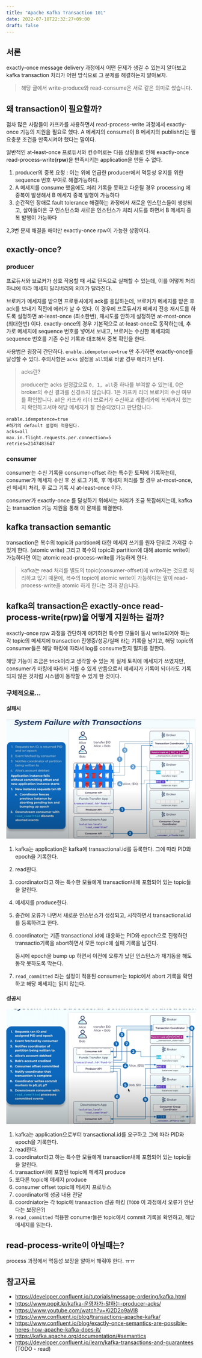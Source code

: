 ```yaml
---
title: "Apache Kafka Transaction 101"
date: 2022-07-18T22:32:27+09:00
draft: false
---
```




## 서론

exactly-once message delivery 과정에서 어떤 문제가 생길 수 있는지 알아보고 
kafka transaction 처리가 어떤 방식으로 그 문제를 해결하는지 알아보자.
> 해당 글에서 write-produce와 read-consume은 서로 같은 의미로 썼습니다.

## 왜 transaction이 필요할까?

점차 많은 사람들이 카프카를 사용하면서 read-process-write 과정에서 exactly-once 기능의 지원을 필요로 했다.
A 메세지의 consume이 B 메세지의 publish라는 필요충분 조건을 만족시켜야 했다는 말이다.

일반적인 at-least-once 프로듀서와 컨슈머로는 다음 상황들로 인해 exactly-once read-process-write(**rpw**)을 만족시키는 application을 만들 수 없다.

1. producer의 중복 요청 : 이는 위에 언급한 producer에서 멱등성 유지를 위한 sequence 번호 부여로 해결가능하다.
2. A 메세지를 consume 했음에도 처리 기록을 못하고 다운될 경우 processing 에 중복이 발생해서 B 메세지 중복 발행이 가능하다
3. 순간적인 장애로 fault tolerance 해결하는 과정에서 새로운 인스턴스들이 생성되고,
   살아돌아온 구 인스턴스와 새로운 인스턴스가 처리 시도를 하면서 B 메세지 중복 발행이 가능하다

2,3번 문제 해결을 해야만 exactly-once rpw이 가능한 상황이다.

## exactly-once?

### producer
프로듀서와 브로커가 상호 작용할 때 서로 단독으로 실패할 수 있는데, 
이를 어떻게 처리하냐에 따라 메세지 딜리버리의 의미가 달라진다.

브로커가 메세지를 받으면 프로듀셔에게 ack를 응답하는데, 
브로커가 메세지를 받은 후 ack를 보내기 직전에 에러가 날 수 있다. 
이 경우에 프로듀서가 메세지 전송 재시도를 하도록 설정하면 at-least-once (최소한번), 
재시도를 안하게 설정하면 at-most-once (최대한번) 이다.
exactly-once의 경우 기본적으로 at-least-once로 동작하는데, 
추가로 메세지에 sequence 번호를 넣어서 보내고, 브로커는 수신한 메세지의 sequence 번호를 기존 수신 기록과 대조해서
중복 확인을 한다. 

사용법은 굉장히 간단하다. 
`enable.idempotence=true` 만 추가하면 exactly-once를 달성할 수 있다.
주의사항은 `acks` 설정을 `all`외로 바꿀 경우 에러가 난다.

>acks란?
> 
> producer는 acks 설정값으로 `0, 1, all`중 하나를 부여할 수 있는데,
> 0은 broker의 수신 결과를 신경쓰지 않습니다. 1은 카프카 리더 브로커의 수신 여부를 확인합니다. 
> all은 카프카 리더 브로커가 수신하고 레플리카에 복제까지 했는지 확인하고서야 해당 메세지가 잘 전송되었다고 판단합니다.

```
enable.idempotence=true
#하기의 default 설정이 적용된다.
acks=all
max.in.flight.requests.per.connection=5
retries=2147483647
```

### consumer

consumer는 수신 기록을 consumer-offset 라는 특수한 토픽에 기록하는데,
consumer가 메세지 수신 후 
선 로그 기록, 후 메세지 처리를 할 경우 at-most-once, 
선 메세지 처리, 후 로그 기록 시 at-least-once 이다.

consumer가 exactly-once 를 달성하기 위해서는 처리가 조금 복잡해지는데, 
kafka는 transaction 기능 지원을 통해 이 문제를 해결한다.


## kafka transaction semantic

transaction은 복수의 topic과 partition에 대한 메세지 쓰기를 원자 단위로 가져갈 수 있게 한다. (atomic write)
그리고 복수의 topic과 partition에 대해 atomic write이 가능하다면 이는 atomic read-process-write를 가능하게 한다.
>kafka는 read 처리를 별도의 topic(consumer-offset)에 write하는 것으로 처리하고 있기 때문에, 복수의 topic에 atomic write이 가능하다는 말이 
> read-process-write을 atomic 하게 한다는 것과 같습니다.


## kafka의 transaction은 exactly-once read-process-write(rpw)을 어떻게 지원하는 걸까? 

exactly-once rpw 과정을 간단하게 얘기하면
특수한 모듈이 동시 write되어야 하는 각 topic의 메세지에 transaction 진행중/성공/실패 라는 기록을 남기고,
해당 topic의 consumer들은 해당 마킹에 따라서 log를 consume할지 말지를 정한다. 

해당 기능이 조금은 trick이라고 생각할 수 있는 게 실제 토픽에 메세지가 쓰였지만, 
consumer가 마킹에 따라서 거를 수 있게 만듬으로서
메세지가 기록이 되더라도 기록되지 않은 것처럼 시스템이 동작할 수 있게 한 것이다.

### 구체적으로... 

#### 실패시
![img_1.png](img_1.png)
1. kafka는 application은 kafka에 transactional.id를 등록한다. 그에 따라 PID와 epoch을 기록한다.
2. read한다.
3. coordinator라고 하는 특수한 모듈에게 transaction내에 포함되어 있는 topic들을 알린다.
4. 메세지를 produce한다. 
5. 중간에 오류가 나면서 새로운 인스턴스가 생성되고, 시작하면서 transactional.id를 등록하려고 한다. 
6. coordinator는 기존 transactional.id에 대응하는 PID와 epoch으로 진행하던 transactio기록을 abort하면서 모든 topic에 실패 기록을 남긴다.

    동시에 epoch을 bump up 하면서 이전에 오류가 났던 인스턴스가 재기동을 해도 동작 못하도록 막는다. 
7. `read_committed` 라는 설정이 적용된 consumer는 topic에서 abort 기록을 확인하고 해당 메세지는 읽지 않는다. 

#### 성공시
![img.png](img.png)
1. kafka는 application으로부터 transactional.id를 요구하고 그에 따라 PID와 epoch을 기록한다.
2. read한다. 
3. coordinator라고 하는 특수한 모듈에게 transaction내에 포함되어 있는 topic들을 알린다.
4. transaction내에 포함된 topic에 메세지 produce
5. 또다른 topic에 메세지 produce
6. consumer offset topic에 메세지 프로듀스
7. coordinator에 성공 내용 전달
8. coordniator는 각 topic에 transaction 성공 마킹 (`TODO` 이 과정에서 오류가 안난다는 보장은?)
9. `read_committed` 적용한 conumer들은 topic에서 commit 기록을 확인하고, 해당 메세지를 읽는다.

## read-process-write이 아닐때는?
process 과정에서 멱등성 보장을 알아서 해줘야 한다. ㅠㅠ

## 참고자료
- https://developer.confluent.io/tutorials/message-ordering/kafka.html
- https://www.popit.kr/kafka-운영자가-말하는-producer-acks/
- https://www.youtube.com/watch?v=Ki2D2o9aVl8
- https://www.confluent.io/blog/transactions-apache-kafka/
- https://www.confluent.io/blog/exactly-once-semantics-are-possible-heres-how-apache-kafka-does-it/
- https://kafka.apache.org/documentation/#semantics
- https://developer.confluent.io/learn/kafka-transactions-and-guarantees (TODO - read)
